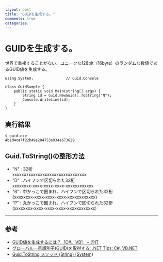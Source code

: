 ```yaml
---
layout: post
title: "GUIDを生成する。"
comments: true
categories: 
---
```

# GUIDを生成する。
世界で重複することがない、ユニークな128bit（16byte）のランダムな数値であるGUID値を生成する。

    using System;               // Guid,Console
    
    class GuidSample {
        public static void Main(string[] args) {
            String id = Guid.NewGuid().ToString("N");
            Console.WriteLine(id);
        }
    }

## 実行結果
    $ guid.exe
    4b1d4ca7f22b49e284753a034e673629

## Guid.ToString()の整形方法

* "N" : 32桁  
xxxxxxxxxxxxxxxxxxxxxxxxxxxxxxxx
* "D" : ハイフンで区切られた32桁  
xxxxxxxx-xxxx-xxxx-xxxx-xxxxxxxxxxxx
* "B" : 中かっこで囲まれ、ハイフンで区切られた32桁  
{xxxxxxxx-xxxx-xxxx-xxxx-xxxxxxxxxxxx}
* "P" : 丸かっこで囲まれ、ハイフンで区切られた32桁  
(xxxxxxxx-xxxx-xxxx-xxxx-xxxxxxxxxxxx)

----
## 参考
* [GUID値を生成するには？［C#、VB］ − ＠IT](http://www.atmarkit.co.jp/fdotnet/dotnettips/675generateguid/generateguid.html)
* [グローバル一意識別子(GUID)を取得する: .NET Tips: C#, VB.NET](http://dobon.net/vb/dotnet/programing/guid.html)
* [Guid.ToString メソッド (String) (System)](http://msdn.microsoft.com/ja-jp/library/97af8hh4\(v=vs.80\).aspx)

